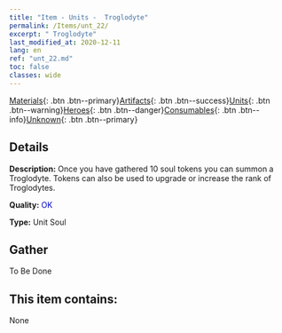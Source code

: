 ```yaml
---
title: "Item - Units -  Troglodyte"
permalink: /Items/unt_22/
excerpt: " Troglodyte"
last_modified_at: 2020-12-11
lang: en
ref: "unt_22.md"
toc: false
classes: wide
---
```

 [Materials](/Items/){: .btn .btn--primary}[Artifacts](/Items/Artifacts/){: .btn .btn--success}[Units](/Items/Units/){: .btn .btn--warning}[Heroes](/Items/Heroes/){: .btn .btn--danger}[Consumables](/Items/Consumables/){: .btn .btn--info}[Unknown](/Items/Unknown/){: .btn .btn--primary}

## Details
 **Description:** Once you have gathered 10 soul tokens you can summon a Troglodyte. Tokens can also be used to upgrade or increase the rank of Troglodytes.

 **Quality:** <span style="color: #0000CD">OK</span>

 **Type:** Unit Soul

## Gather

  To Be Done

## This item contains:

  None

